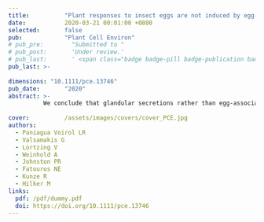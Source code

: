 ```yaml
---
title:          "Plant responses to insect eggs are not induced by egg-associated microbes, but by a secretion attached to the eggs"
date:           2020-03-21 00:01:00 +0800
selected:       false
pub:            "Plant Cell Environ"
# pub_pre:        "Submitted to "
# pub_post:       'Under review.'
# pub_last:       ' <span class="badge badge-pill badge-publication badge-success">Spotlight</span>'
pub_last: >- 
              
dimensions: "10.1111/pce.13746"
pub_date:       "2020"
abstract: >-
          We conclude that glandular secretions rather than egg-associated microbes act in a dose-dependent manner as elicitor of the egg-mediated enhancement of the plant's defence against insect larvae.
                              
cover:          /assets/images/covers/cover_PCE.jpg
authors:
  - Paniagua Voirol LR
  - Valsamakis G
  - Lortzing V
  - Weinhold A
  - Johnston PR
  - Fatouros NE
  - Kunze R
  - Hilker M
links:
  pdf: /pdf/dummy.pdf
  doi: https://doi.org/10.1111/pce.13746
---
```

